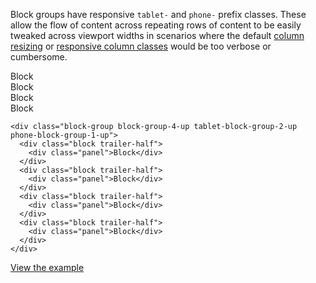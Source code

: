 Block groups have responsive `tablet-` and `phone-` prefix classes. These allow the flow of content across repeating rows of content to be easily tweaked across viewport widths in scenarios where the default [column resizing](#columns) or [responsive column classes](#responsive-columns) would be too verbose or cumbersome.

<div class="block-group block-group-4-up tablet-block-group-2-up phone-block-group-1-up">
  <div class="block trailer-half">
    <div class="panel">Block</div>
  </div>
  <div class="block trailer-half">
    <div class="panel">Block</div>
  </div>
  <div class="block trailer-half">
    <div class="panel">Block</div>
  </div>
  <div class="block trailer-half">
    <div class="panel">Block</div>
  </div>
</div>

```
<div class="block-group block-group-4-up tablet-block-group-2-up phone-block-group-1-up">
  <div class="block trailer-half">
    <div class="panel">Block</div>
  </div>
  <div class="block trailer-half">
    <div class="panel">Block</div>
  </div>
  <div class="block trailer-half">
    <div class="panel">Block</div>
  </div>
  <div class="block trailer-half">
    <div class="panel">Block</div>
  </div>
</div>
```

[View the example]({{relativePath}}examples/grid/#responsive-block-groups)
